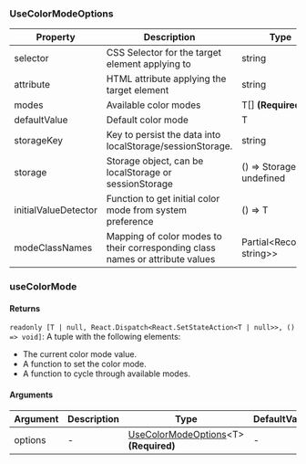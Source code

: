 ### UseColorModeOptions

|Property|Description|Type|DefaultValue|
|---|---|---|---|
|selector|CSS Selector for the target element applying to|string |`'html'`|
|attribute|HTML attribute applying the target element|string |`'class'`|
|modes|Available color modes|T[]  **(Required)**|`-`|
|defaultValue|Default color mode|T |`-`|
|storageKey|Key to persist the data into localStorage/sessionStorage.|string |`'reactuses-color-mode'`|
|storage|Storage object, can be localStorage or sessionStorage|() => Storage \| undefined |``localStorage``|
|initialValueDetector|Function to get initial color mode from system preference|() => T |`-`|
|modeClassNames|Mapping of color modes to their corresponding class names or attribute values|Partial&lt;Record&lt;T, string&gt;&gt; |`-`|

### useColorMode

#### Returns
`readonly [T | null, React.Dispatch<React.SetStateAction<T | null>>, () => void]`: A tuple with the following elements:
- The current color mode value.
- A function to set the color mode.
- A function to cycle through available modes.

#### Arguments
|Argument|Description|Type|DefaultValue|
|---|---|---|---|
|options|-|[UseColorModeOptions](#usecolormodeoptions)&lt;T&gt;  **(Required)**|-|